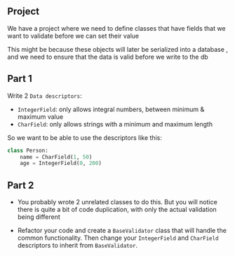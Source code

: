 ## Project

We have a project where we need to define classes that have fields that we want
to validate before we can set their value

This might be because these objects will later be serialized into a database
, and we need to ensure that the data is valid before we write to the db

## Part 1

Write 2 `Data descriptors`:

- `IntegerField`: only allows integral numbers, between minimum & maximum value
- `CharField`: only allows strings with a minimum and maximum length

So we want to be able to use the descriptors like this:
```python
class Person:
    name = CharField(1, 50)
    age = IntegerField(0, 200)
```

## Part 2

- You probably wrote 2 unrelated classes to do this. But you will notice there is
quite a bit of code duplication, with only the actual validation being different

- Refactor your code and create a `BaseValidator` class that will handle the
common functionality. Then change your `IntegerField` and `CharField` descriptors
to inherit from `BaseValidator`.
